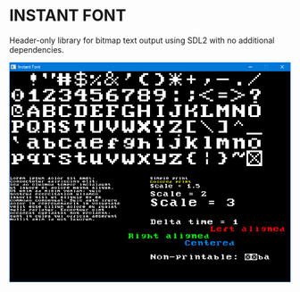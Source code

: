 # INSTANT FONT

Header-only library for bitmap text output using SDL2 with no additional 
dependencies.

![](screenshot.png)
